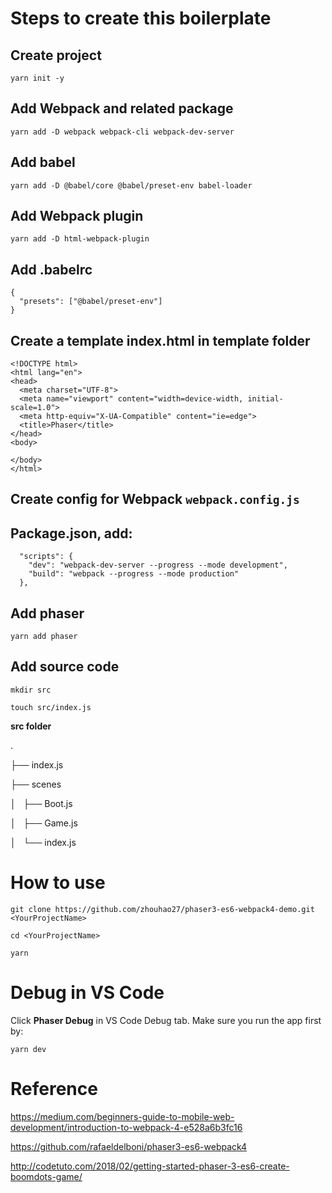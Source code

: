 # Steps to create this boilerplate

## Create project

`yarn init -y`

## Add Webpack and related package

`yarn add -D webpack webpack-cli webpack-dev-server`

## Add babel

`yarn add -D @babel/core @babel/preset-env babel-loader`

## Add Webpack plugin

`yarn add -D html-webpack-plugin`

## Add .babelrc

```
{
  "presets": ["@babel/preset-env"]
}
```

## Create a template index.html in template folder

```
<!DOCTYPE html>
<html lang="en">
<head>
  <meta charset="UTF-8">
  <meta name="viewport" content="width=device-width, initial-scale=1.0">
  <meta http-equiv="X-UA-Compatible" content="ie=edge">
  <title>Phaser</title>
</head>
<body>
  
</body>
</html>
```

## Create config for Webpack `webpack.config.js`

## Package.json, add:

```
  "scripts": {
    "dev": "webpack-dev-server --progress --mode development",
    "build": "webpack --progress --mode production"
  },
```

## Add phaser

`yarn add phaser`

## Add source code

`mkdir src`

`touch src/index.js`

**src folder**

.

├── index.js

├── scenes

│   ├── Boot.js

│   ├── Game.js

│   └── index.js

# How to use

```
git clone https://github.com/zhouhao27/phaser3-es6-webpack4-demo.git <YourProjectName>

cd <YourProjectName>

yarn
```

# Debug in VS Code

Click **Phaser Debug** in VS Code Debug tab. Make sure you run the app first by:

`yarn dev`

# Reference

https://medium.com/beginners-guide-to-mobile-web-development/introduction-to-webpack-4-e528a6b3fc16

https://github.com/rafaeldelboni/phaser3-es6-webpack4

http://codetuto.com/2018/02/getting-started-phaser-3-es6-create-boomdots-game/









